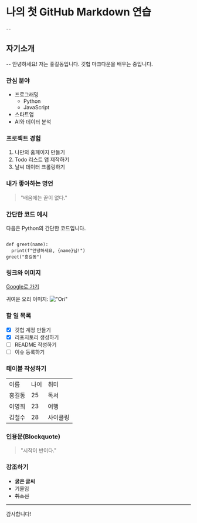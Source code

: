 # 나의 첫 GitHub Markdown 연습
--
## 자기소개
--
안녕하세요! 저는 홍길동입니다. 깃헙 마크다운을 배우는 중입니다.
### 관심 분야
- 프로그래밍
  - Python
  - JavaScript
- 스타트업
- AI와 데이터 분석
### 프로젝트 경험
1. 나만의 홈페이지 만들기
2. Todo 리스트 앱 제작하기
3. 날씨 데이터 크롤링하기
### 내가 좋아하는 명언
> "배움에는 끝이 없다."
### 간단한 코드 예시
다음은 Python의 간단한 코드입니다.
<pre><code>
def greet(name):
  print(f"안녕하세요, {name}님!")
greet("홍길동")
</code></pre>
### 링크와 이미지
[Google로 가기](https://google.com)

귀여운 오리 이미지:
!["Ori"](https://camo.githubusercontent.com/9e780cd91a55d530d530716db7d97c3c9b392c8797b3482182805b3ec0e0645c/687474703a2f2f6366696c65362e75662e746973746f72792e636f6d2f696d6167652f32343236453634363534334339423435333243374230)
### 할 일 목록
- [X] 깃헙 계정 만들기
- [X] 리포지토리 생성하기
- [ ] README 작성하기
- [ ] 이슈 등록하기
### 테이블 작성하기
<table>
  <tr>
    <td>이름</td>
    <td>나이</td>
    <td>취미</td>
  </tr>
  <tr>
    <td>홍길동</td>
    <td>25</td>
    <td>독서</td>
  </tr>
  <tr>
    <td>이영희</td>
    <td>23</td>
    <td>여행</td>
  </tr>
  <tr>
    <td>김철수</td>
    <td>28</td>
    <td>사이클링</td>
  </tr>
</table>

### 인용문(Blockquote)
> "시작이 반이다."
### 강조하기
- <b>굵은 글씨</b>
- 기울임
- ~~취소선~~

<hr>
감사합니다!
